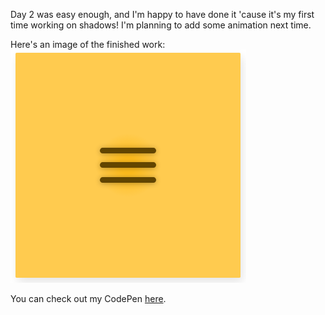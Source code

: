 Day 2 was easy enough, and I'm happy to have done it 'cause it's my first time working on shadows! I'm planning to add some animation next time.

Here's an image of the finished work:
![The hamburger menu icon with shadow effects.](day2.png)

You can check out my CodePen [here](https://codepen.io/Ciphraem/pen/abXEQqe).